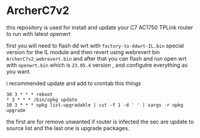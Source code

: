 # ArcherC7v2

this repository is used for install and update your C7 AC1750 TPLink router to run with latest openwrt


first you will need to flash dd wrt with `factory-to-ddwrt-IL.bin` special version for the IL module and then revert using webrevert bin `ArcherC7v2_webrevert.bin` and after that you can flash and run open wrt with `openwrt.bin` which is `23.05.4` version , and configutre everything as you want.

i recommended update and add to crontab this things

```
30 3 * * * reboot
* 3 * * * /bin/opkg update
10 3 * * * opkg list-upgradable | cut -f 1 -d ' ' | xargs -r opkg upgrade
```
the first are for remove unwanted if router is infected 
the sec are update to source list
and the last one is upgrade packages.
